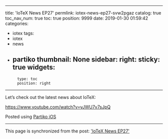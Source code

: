 
---
title: 'IoTeX News EP27'
permlink: iotex-news-ep27-svw2pgaz
catalog: true
toc_nav_num: true
toc: true
position: 9999
date: 2019-01-30 01:59:42
categories:
- iotex
tags:
- iotex
- news
- partiko
thumbnail: None
sidebar:
    right:
        sticky: true
widgets:
    -
        type: toc
        position: right
---


Let’s check out the latest news about IoTeX:

https://www.youtube.com/watch?v=yJWU7v7sJpQ

Posted using [Partiko iOS](https://steemit.com/@partiko-ios)

- - -

This page is synchronized from the post: ['IoTeX News EP27'](https://steemit.com/@htliao/iotex-news-ep27-svw2pgaz)
